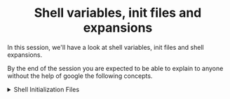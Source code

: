 <h1 align='center'> Shell variables, init files and expansions </h1>

In this session, we'll have a look at shell variables, init files and shell expansions.

By the end of the session you are expected to be able to explain to anyone without the help of google the following concepts.


<details>
<summary>Shell Initialization Files</summary>
<ul>
<li>Different shell modes </li>
<li>What are the /etc/profile file and the /etc/profile.d directory</li>
<li>What is the ~/.bashrc file</li>
<li>What are shell init files and some example of those</li>
<li>Types of init files</li>
<li>Examples of system wide init files </li>
<li>examaples of user-specific init files </li>
</ul>
</details>